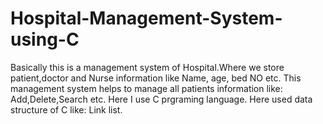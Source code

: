 # Hospital-Management-System-using-C
Basically this is a management system of Hospital.Where we store patient,doctor and Nurse information like Name, age, bed NO etc. This management system helps to manage all patients information like: Add,Delete,Search etc. Here I use C prgraming language. Here used data structure of C like: Link list. 
